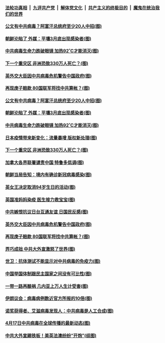 

####  [法轮功真相](../../../../basic/blob/master/README.md?t=04192130) &nbsp;|&nbsp; [九评共产党](../../../../9ping.md/blob/master/README.md?t=04192130) &nbsp;|&nbsp; [解体党文化](../../../../jtdwh.md/blob/master/README.md?t=04192130)  &nbsp;|&nbsp; [共产主义的终极目的](../../../../gczydzjmd.md/blob/master/README.md?t=04192130) &nbsp;|&nbsp; [魔鬼在统治我们的世界](../../../../mgztzwmdsj.md/blob/master/README.md?t=04192130) 

#### [公文有中共病毒？阿富汗总统府至少20人中招(图)](../pages/p9/930306.md?t=04192130) 

#### [朝鲜沦陷了 外媒：平壤3月底出现感染者(图)](../pages/p9/930305.md?t=04192130) 

#### [中共病毒生命力跌破眼镜 加热92˚C才能消灭(图)](../pages/p9/930242.md?t=04192130) 

#### [下一个重灾区 非洲恐致330万人死亡？(图)](../pages/p9/930243.md?t=04192130) 

#### [英外交大臣因中共病毒危机警告中国政府(图)](../pages/p9/930256.md?t=04192130) 

#### [再现庚子赔款 80国联军将找中共算帐？(图)](../pages/p9/930210.md?t=04192130) 

#### [公文有中共病毒？阿富汗总统府至少20人中招(图)](../pages/p9/930306.md?t=04192130) 

#### [朝鲜沦陷了 外媒：平壤3月底出现感染者(图)](../pages/p9/930305.md?t=04192130) 

#### [中共病毒生命力跌破眼镜 加热92˚C才能消灭(图)](../pages/p9/930242.md?t=04192130) 

#### [日本疫情带来新变化：流量暴增 版权新处理(图)](../pages/p9/930272.md?t=04192130) 

#### [下一个重灾区 非洲恐致330万人死亡？(图)](../pages/p9/930243.md?t=04192130) 

#### [加拿大各界联署谴责中国 特鲁多低调(图)](../pages/p9/930299.md?t=04192130) 

#### [朝鲜当局告知：境内有确诊新冠病毒感染(图)](../pages/p9/930298.md?t=04192130) 

#### [英女王决定取消94岁生日的活动(图)](../pages/p9/930290.md?t=04192130) 

#### [英国准妈妈染疫 医生接力救宝宝(图)](../pages/p9/930263.md?t=04192130) 

#### [中共嫉恨抗议日台互通友谊 日国民反感(图)](../pages/p9/930259.md?t=04192130) 

#### [英外交大臣因中共病毒危机警告中国政府(图)](../pages/p9/930256.md?t=04192130) 

#### [再现庚子赔款 80国联军将找中共算帐？(图)](../pages/p9/930210.md?t=04192130) 

#### [弄巧成拙 中共大外宣激怒了世界(图)](../pages/p9/930146.md?t=04192130) 

#### [世卫：抗体测试不能显示对中共病毒的免疫力(图)](../pages/p9/930200.md?t=04192130) 

#### [中国举国体制跟民主国家之间没有可比性(图)](../pages/p9/930202.md?t=04192130) 

#### [一带一路再酿祸 几内亚上万人生计受害(图)](../pages/p9/930164.md?t=04192130) 

#### [伊朗议会：病毒病例数近官方所报的10倍(图)](../pages/p9/930186.md?t=04192130) 

#### [诺奖获得者、艾滋病毒发现人：中共病毒是人工合成(图)](../pages/p9/930174.md?t=04192130) 

#### [4月17日中共病毒在全球传播的最新动态(图)](../pages/p9/930172.md?t=04192130) 

#### [中共大外宣踢铁板！美英法澳纷纷“开炮”(组图)](../pages/p9/930140.md?t=04192130) 


